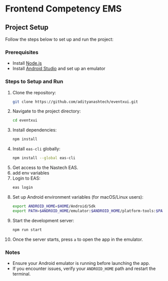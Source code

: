 # Frontend Competency EMS

## Project Setup

Follow the steps below to set up and run the project:

### Prerequisites
- Install [Node.js](https://nodejs.org/)
- Install [Android Studio](https://developer.android.com/studio) and set up an emulator

### Steps to Setup and Run

1. Clone the repository:
   ```sh
   git clone https://github.com/adityanashtech/eventxui.git
   ```
2. Navigate to the project directory:
   ```sh
   cd eventxui
   ```
3. Install dependencies:
   ```sh
   npm install
   ```
4. Install `eas-cli` globally:
   ```sh
   npm install --global eas-cli
   ```
5. Get access to the Nastech EAS.
6. add env variables
7. Login to EAS:
   ```sh
   eas login
   ```
8. Set up Android environment variables (for macOS/Linux users):
   ```sh
   export ANDROID_HOME=$HOME/Android/Sdk
   export PATH=$ANDROID_HOME/emulator:$ANDROID_HOME/platform-tools:$PATH
   ```
9. Start the development server:
   ```sh
   npm run start
   ```
10. Once the server starts, press `a` to open the app in the emulator.

### Notes
- Ensure your Android emulator is running before launching the app.
- If you encounter issues, verify your `ANDROID_HOME` path and restart the terminal.